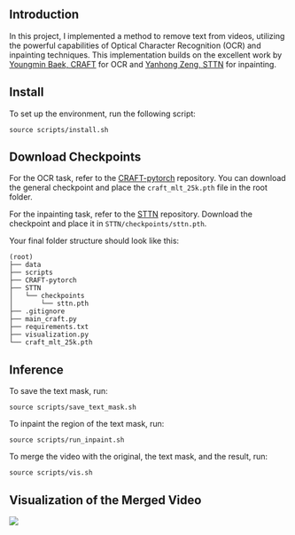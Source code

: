 ## Introduction
In this project, I implemented a method to remove text from videos, utilizing the powerful capabilities of Optical Character Recognition (OCR) and inpainting techniques. This implementation builds on the excellent work by [Youngmin Baek, CRAFT](https://github.com/clovaai/CRAFT-pytorch) for OCR and [Yanhong Zeng, STTN](https://github.com/researchmm/STTN) for inpainting.

## Install
To set up the environment, run the following script:

```
source scripts/install.sh
```

## Download Checkpoints
For the OCR task, refer to the [CRAFT-pytorch](https://github.com/clovaai/CRAFT-pytorch) repository. You can download the general checkpoint and place the `craft_mlt_25k.pth` file in the root folder.

For the inpainting task, refer to the [STTN](https://github.com/researchmm/STTN) repository. Download the checkpoint and place it in `STTN/checkpoints/sttn.pth`.

Your final folder structure should look like this:

```
(root)
├── data
├── scripts
├── CRAFT-pytorch
├── STTN
│   └── checkpoints
│       └── sttn.pth
├── .gitignore
├── main_craft.py
├── requirements.txt
├── visualization.py
└── craft_mlt_25k.pth
```

## Inference
To save the text mask, run:

```
source scripts/save_text_mask.sh
```

To inpaint the region of the text mask, run:

```
source scripts/run_inpaint.sh
```

To merge the video with the original, the text mask, and the result, run:

```
source scripts/vis.sh
```

## Visualization of the Merged Video
<img src="https://github.com/user-attachments/assets/c2220ed0-fe52-4c97-b06f-5c2fe85899cc">
